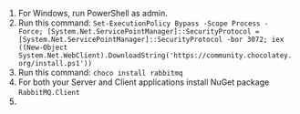 1. For Windows, run PowerShell as admin.
2. Run this command: `Set-ExecutionPolicy Bypass -Scope Process -Force; [System.Net.ServicePointManager]::SecurityProtocol = [System.Net.ServicePointManager]::SecurityProtocol -bor 3072; iex ((New-Object System.Net.WebClient).DownloadString('https://community.chocolatey.org/install.ps1'))`
3. Run this command: `choco install rabbitmq`
4. For both your Server and Client applications install NuGet package `RabbitMQ.Client`
5. 